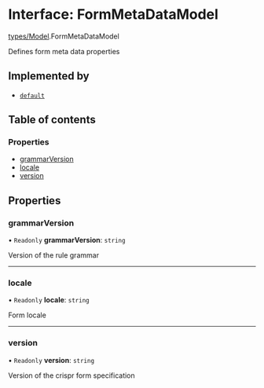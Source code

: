 # Interface: FormMetaDataModel

[types/Model](../modules/types_Model.md).FormMetaDataModel

Defines form meta data properties

## Implemented by

- [`default`](../classes/FormMetaData.default.md)

## Table of contents

### Properties

- [grammarVersion](types_Model.FormMetaDataModel.md#grammarversion)
- [locale](types_Model.FormMetaDataModel.md#locale)
- [version](types_Model.FormMetaDataModel.md#version)

## Properties

### grammarVersion

• `Readonly` **grammarVersion**: `string`

Version of the rule grammar

___

### locale

• `Readonly` **locale**: `string`

Form locale

___

### version

• `Readonly` **version**: `string`

Version of the crispr form specification
